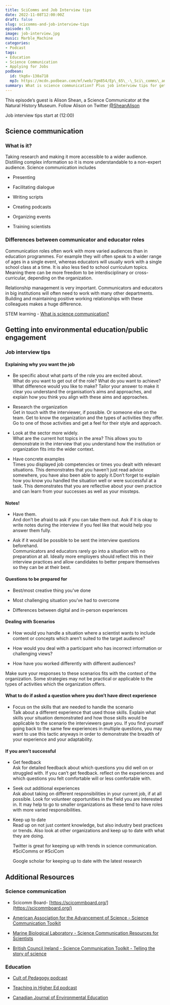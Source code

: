 ```yaml
---
title: SciComms and Job Interview tips
date: 2022-11-08T12:00:00Z
draft: false
slug: scicomms-and-job-interview-tips
episode: 65
image: job-interview.jpg
music: Marble_Machine
categories:
- Podcast
tags:
- Education
- Science Communication
- Applying for Jobs
podbean:
  id: tkg6v-130a718
  mp3: https://mcdn.podbean.com/mf/web/7gm854/Ep\_65\_-\_Sci\_comms\_and\_interview\_advice5zut4.mp3
summary: What is science communication? Plus job interview tips for getting into science communication and environmental education.
---
```




This episode’s guest is Alison Shean, a Science Communicator at the Natural History Museum. Follow Alison on Twitter [@SheanAlison](https://twitter.com/SheanAlison)

Job interview tips start at (12:00)

## Science communication

### What is it?

Taking research and making it more accessible to a wider audience. Distilling complex information so it is more understandable to a non-expert audience. Science communication includes

- Presenting

- Facilitating dialogue

- Writing scripts

- Creating podcasts

- Organizing events

- Training scientists

### Differences between communicator and educator roles

Communication roles often work with more varied audiences than in education programmes. For example they will often speak to a wider range of ages in a single event, whereas educators will usually work with a single school class at a time. It is also less tied to school curriculum topics. Meaning there can be more freedom to be interdisciplinary or cross-curricular, depending on the organization.

Relationship management is very important. Communicators and educators in big institutions will often need to work with many other departments. Building and maintaining positive working relationships with these colleagues makes a huge difference.

STEM learning - [What is science communication?](https://www.stem.org.uk/system/files/elibrary-resources/legacy_files_migrated/29743-Catalyst%2024%201%20556.pdf)

## Getting into environmental education/public engagement

### Job interview tips

#### Explaining why you want the job

- Be specific about what parts of the role you are excited about.  
    What do you want to get out of the role? What do you want to achieve? What difference would you like to make? Tailor your answer to make it clear you understand the organisation’s aims and approaches, and explain how you think you align with these aims and approaches.  
    

- Research the organization  
    Get in touch with the interviewer, if possible. Or someone else on the team. Get to know the organization and the types of activities they offer. Go to one of those activities and get a feel for their style and approach.  
    

- Look at the sector more widely.  
    What are the current hot topics in the area? This allows you to demonstrate in the interview that you understand how the institution or organization fits into the wider context.  
    

- Have concrete examples  
    Times you displayed job competencies or times you dealt with relevant situations. This demonstrates that you haven’t just read advice somewhere, you have also been able to apply it.Don’t forget to explain how you know you handled the situation well or were successful at a task. This demonstrates that you are reflective about your own practice and can learn from your successes as well as your missteps.

#### Notes!

- Have them.  
    And don’t be afraid to ask if you can take them out. Ask if it is okay to write notes during the interview if you feel like that would help you answer them fully.  
    

- Ask if it would be possible to be sent the interview questions beforehand.  
    Communicators and educators rarely go into a situation with no preparation at all. Ideally more employers should reflect this in their interview practices and allow candidates to better prepare themselves so they can be at their best.

#### Questions to be prepared for

- Best/most creative thing you’ve done

- Most challenging situation you’ve had to overcome

- Differences between digital and in-person experiences

#### Dealing with Scenarios

- How would you handle a situation where a scientist wants to include content or concepts which aren’t suited to the target audience?

- How would you deal with a participant who has incorrect information or challenging views?

- How have you worked differently with different audiences?

Make sure your responses to these scenarios fits with the context of the organization. Some strategies may not be practical or applicable to the types of activities which the organization offers.

#### What to do if asked a question where you don’t have direct experience

- Focus on the skills that are needed to handle the scenario  
    Talk about a different experience that used those skills. Explain what skills your situation demonstrated and how those skills would be applicable to the scenario the interviewers gave you. If you find yourself going back to the same few experiences in multiple questions, you may want to use this tactic anyways in order to demonstrate the breadth of your experience and your adaptability.

#### If you aren’t successful

- Get feedback  
    Ask for detailed feedback about which questions you did well on or struggled with. If you can’t get feedback. reflect on the experiences and which questions you felt comfortable will or less comfortable with.  
    

- Seek out additional experiences  
    Ask about taking on different responsibilities in your current job, if at all possible. Look for volunteer opportunities in the field you are interested in. It may help to go to smaller organizations as these tend to have roles with more varied responsibilities.  
    

- Keep up to date  
    Read up on not just content knowledge, but also industry best practices or trends. Also look at other organizations and keep up to date with what they are doing.  
      
    Twitter is great for keeping up with trends in science communication. #SciComms or #SciCom  
      
    Google scholar for keeping up to date with the latest research

## Additional Resources

### Science communication

- Scicomm Board- [https://scicommboard.org/](https://scicommboard.org/)

- [American Association for the Advancement of Science - Science Communication Toolkit](https://www.aaas.org/resources/communication-toolkit)

- [Marine Biological Laboratory - Science Communication Resources for Scientists](https://www.mbl.edu/news/science-communication-resources-scientists)

- [British Council Ireland - Science Communication Toolkit - Telling the story of science](https://www.britishcouncil.ie/famelab/sci-com-toolkit)

### Education

- [Cult of Pedagogy podcast](https://www.cultofpedagogy.com/)

- [Teaching in Higher Ed podcast](https://teachinginhighered.com/)

- [Canadian Journal of Environmental Education](https://cjee.lakeheadu.ca/index)
